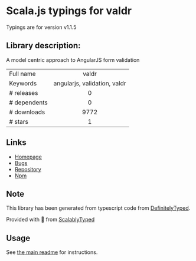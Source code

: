 
# Scala.js typings for valdr

Typings are for version v1.1.5

## Library description:
A model centric approach to AngularJS form validation

|                    |                 |
| ------------------ | :-------------: |
| Full name          | valdr |
| Keywords           | angularjs, validation, valdr |
| # releases         | 0 |
| # dependents       | 0 |
| # downloads        | 9772 |
| # stars            | 1 |

## Links
- [Homepage](https://github.com/netceteragroup/valdr)
- [Bugs](https://github.com/netceteragroup/valdr/issues)
- [Repository](https://github.com/netceteragroup/valdr)
- [Npm](https://www.npmjs.com/package/valdr)
    


## Note
This library has been generated from typescript code from [DefinitelyTyped](https://definitelytyped.org).

Provided with :purple_heart: from [ScalablyTyped](https://github.com/oyvindberg/ScalablyTyped)

## Usage
See [the main readme](../../readme.md) for instructions.


